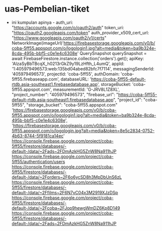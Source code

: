 # uas-Pembelian-tiket
- ini kumpulan apinya -
auth_uri: "https://accounts.google.com/o/oauth2/auth"
token_uri: "https://oauth2.googleapis.com/token"
auth_provider_x509_cert_url: "https://www.googleapis.com/oauth2/v1/certs"
NetworkImage(imageUrl)'https://firebasestorage.googleapis.com/v0/b/coba-5ff55.appspot.com/o/logologin1.jpg?alt=media&token=ba9b324e-8cda-495b-bbf5-c0e1e4c6308e'
QuerySnapshot querySnapshot = await FirebaseFirestore.instance.collection('orders').get();
  apiKey: 'AIzaSyBbTBcqX_h0213rGkZ9y19LzHfth_L4umQ',
    appId: '1:405979496573:web:135bd04abed82bfc7f7114',
    messagingSenderId: '405979496573',
    projectId: 'coba-5ff55',
    authDomain: 'coba-5ff55.firebaseapp.com',
    databaseURL: 'https://coba-5ff55-default-rtdb.asia-southeast1.firebasedatabase.app',
    storageBucket: 'coba-5ff55.appspot.com',
    measurementId: 'G-JRV8L1Z8XL',
    "project_number": "405979496573",
    "firebase_url": "https://coba-5ff55-default-rtdb.asia-southeast1.firebasedatabase.app",
    "project_id": "coba-5ff55",
    "storage_bucket": "coba-5ff55.appspot.com"
  'https://firebasestorage.googleapis.com/v0/b/coba-5ff55.appspot.com/o/logologin1.jpg?alt=media&token=ba9b324e-8cda-495b-bbf5-c0e1e4c6308e',
  'https://firebasestorage.googleapis.com/v0/b/coba-5ff55.appspot.com/o/logologin.jpg?alt=media&token=8e5c2834-0752-4b63-8744-5f9181ca14ec'
  https://console.firebase.google.com/project/coba-5ff55/firestore/databases/-default-/data/~2Fads~2FDmAzkHG5ZnW8Na911hJP
  https://console.firebase.google.com/project/coba-5ff55/authentication/users
  https://console.firebase.google.com/project/coba-5ff55/firestore/databases/-default-/data/~2Forders~2F6o6ycSD8h3MpDbUnS6zL
  https://console.firebase.google.com/project/coba-5ff55/firestore/databases/-default-/data/~2Ffilms~2F6N7yC04x3M2919XJzDSp
  https://console.firebase.google.com/project/coba-5ff55/firestore/databases/-default-/data/~2Fcoba~2FJop9hewgWmDZ6Kp8D149
  https://console.firebase.google.com/project/coba-5ff55/firestore/databases/-default-/data/~2Fads~2FDmAzkHG5ZnW8Na911hJP
